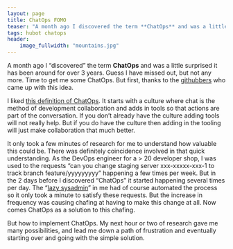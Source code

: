 ```yaml
---
layout: page
title: ChatOps FOMO
teaser: "A month ago I discovered the term **ChatOps** and was a little surprised it has been around for over 3 years. Guess I have missed out, but not any more. Time to get me some ChatOps"
tags: hubot chatops
header:
    image_fullwidth: "mountains.jpg"
---
```


A month ago I “discovered” the term **ChatOps** and was a little surprised it has been around for over 3 years. Guess I have missed out, but not any more. Time to get me some ChatOps. But first, thanks to the [githubbers](https://speakerdeck.com/jnewland/chatops) who came up with this idea.

I liked [this definition of ChatOps](https://www.pagerduty.com/blog/what-is-chatops/). It starts with a culture where chat is the method of development collaboration and adds in tools so that actions are part of the conversation. If you don’t already have the culture adding tools will not really help. But if you do have the culture then adding in the tooling will just make collaboration that much better.

It only took a few minutes of research for me to understand how valuable this could be. There was definitely coincidence involved in that quick understanding. As the DevOps engineer for a > 20 developer shop, I was used to the requests “can you change staging server xxx-xxxxx-xxx-1 to track branch feature/yyyyyyyyy” happening a few times per week. But in the 2 days before I discovered “ChatOps” it started happening several times per day. The “[lazy sysadmin](http://www.thegeekstuff.com/2011/07/lazy-sysadmin/)” in me had of course automated the process so it only took a minute to satisfy these requests. But the increase in frequency was causing chafing at having to make this change at all. Now comes ChatOps as a solution to this chafing.

But how to implement ChatOps. My next hour or two of research gave me many possibilities, and lead me down a path of frustration and eventually starting over and going with the simple solution.
